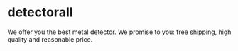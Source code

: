 # detectorall
We offer you the best metal detector. We promise to you: free shipping, high quality and reasonable price. 

